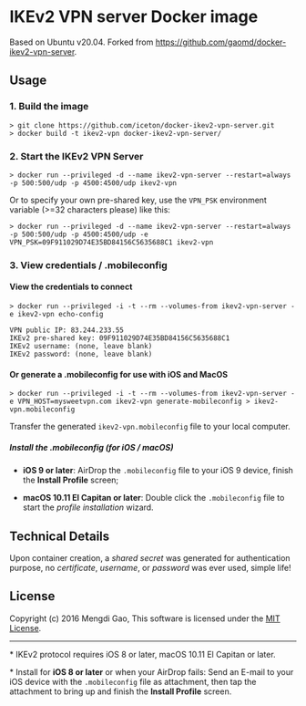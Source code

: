 # IKEv2 VPN server Docker image

Based on Ubuntu v20.04. Forked from https://github.com/gaomd/docker-ikev2-vpn-server.

## Usage

### 1. Build the image

    > git clone https://github.com/iceton/docker-ikev2-vpn-server.git
    > docker build -t ikev2-vpn docker-ikev2-vpn-server/

### 2. Start the IKEv2 VPN Server

    > docker run --privileged -d --name ikev2-vpn-server --restart=always -p 500:500/udp -p 4500:4500/udp ikev2-vpn

Or to specify your own pre-shared key, use the `VPN_PSK` environment variable (>=32 characters please) like this:

    > docker run --privileged -d --name ikev2-vpn-server --restart=always -p 500:500/udp -p 4500:4500/udp -e VPN_PSK=09F911029D74E35BD84156C5635688C1 ikev2-vpn

### 3. View credentials / .mobileconfig

#### View the credentials to connect

    > docker run --privileged -i -t --rm --volumes-from ikev2-vpn-server -e ikev2-vpn echo-config

    VPN public IP: 83.244.233.55
    IKEv2 pre-shared key: 09F911029D74E35BD84156C5635688C1
    IKEv2 username: (none, leave blank)
    IKEv2 password: (none, leave blank)

#### Or generate a .mobileconfig for use with iOS and MacOS

    > docker run --privileged -i -t --rm --volumes-from ikev2-vpn-server -e VPN_HOST=mysweetvpn.com ikev2-vpn generate-mobileconfig > ikev2-vpn.mobileconfig

Transfer the generated `ikev2-vpn.mobileconfig` file to your local computer.

##### Install the .mobileconfig (for iOS / macOS)

- **iOS 9 or later**: AirDrop the `.mobileconfig` file to your iOS 9 device, finish the **Install Profile** screen;

- **macOS 10.11 El Capitan or later**: Double click the `.mobileconfig` file to start the *profile installation* wizard.

## Technical Details

Upon container creation, a *shared secret* was generated for authentication purpose, no *certificate*, *username*, or *password* was ever used, simple life!

## License

Copyright (c) 2016 Mengdi Gao, This software is licensed under the [MIT License](LICENSE).

---

\* IKEv2 protocol requires iOS 8 or later, macOS 10.11 El Capitan or later.

\* Install for **iOS 8 or later** or when your AirDrop fails: Send an E-mail to your iOS device with the `.mobileconfig` file as attachment, then tap the attachment to bring up and finish the **Install Profile** screen.
